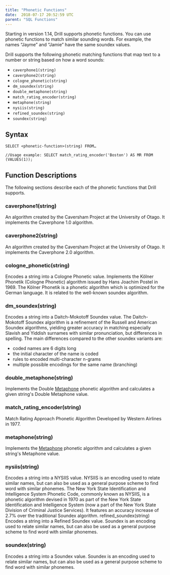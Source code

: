 ```yaml
---
title: "Phonetic Functions"
date:  2018-07-17 20:52:59 UTC
parent: "SQL Functions"
---
```


Starting in version 1.14, Drill supports phonetic functions. You can use phonetic functions to match similar sounding words. For example, the names “Jayme” and “Jamie” have the same soundex values.  
 
Drill supports the following phonetic matching functions that map text to a number or string based on how a word sounds:  

- `caverphone1(string)`  
- `caverphone2(string)`  
- `cologne_phonetic(string)`  
- `dm_soundex(string)`  
- `double_metaphone(string)`  
- `match_rating_encoder(string)`  
- `metaphone(string)`  
- `nysiis(string)`  
- `refined_soundex(string)`  
- `soundex(string)`  

## Syntax  
    SELECT <phonetic-function>(string) FROM…  

    //Usage example: SELECT match_rating_encoder('Boston') AS MR FROM (VALUES(1));  

## Function Descriptions  
The following sections describe each of the phonetic functions that Drill supports.  

### caverphone1(string)  

An algorithm created by the Caversham Project at the University of Otago. It implements the Caverphone 1.0 algorithm.  
 
### caverphone2(string)  

An algorithm created by the Caversham Project at the University of Otago. It implements the Caverphone 2.0 algorithm.

### cologne_phonetic(string)  

Encodes a string into a Cologne Phonetic value. Implements the Kölner Phonetik (Cologne Phonetic) algorithm issued by Hans Joachim Postel in 1969. The Kölner Phonetik is a phonetic algorithm which is optimized for the German language. It is related to the well-known soundex algorithm.

### dm_soundex(string)  

Encodes a string into a Daitch-Mokotoff Soundex value. The Daitch-Mokotoff Soundex algorithm is a refinement of the Russell and American Soundex algorithms, yielding greater accuracy in matching especially Slavish and Yiddish surnames with similar pronunciation, but differences in spelling. The main differences compared to the other soundex variants are:  

- coded names are 6 digits long  
- the initial character of the name is coded 
- rules to encoded multi-character n-grams  
- multiple possible encodings for the same name (branching)

### double_metaphone(string)  

Implements the Double [Metaphone](https://en.wikipedia.org/wiki/Metaphone) phonetic algorithm and calculates a given string's Double Metaphone value.  

### match_rating_encoder(string)
Match Rating Approach Phonetic Algorithm Developed by Western Airlines in 1977.

### metaphone(string)  

Implements the [Metaphone](https://en.wikipedia.org/wiki/Metaphone) phonetic algorithm and calculates a given string's Metaphone value.  

### nysiis(string)  

Encodes a string into a NYSIIS value. NYSIIS is an encoding used to relate similar names, but can also be used as a general purpose scheme to find word with similar phonemes. The New York State Identification and Intelligence System Phonetic Code, commonly known as NYSIIS, is a phonetic algorithm devised in 1970 as part of the New York State Identification and Intelligence System (now a part of the New York State Division of Criminal Justice Services). It features an accuracy increase of 2.7% over the traditional Soundex algorithm.
refined_soundex(string)
Encodes a string into a Refined Soundex value. Soundex is an encoding used to relate similar names, but can also be used as a general purpose scheme to find word with similar phonemes. 

### soundex(string)  

Encodes a string into a Soundex value. Soundex is an encoding used to relate similar names, but can also be used as a general purpose scheme to find word with similar phonemes.



